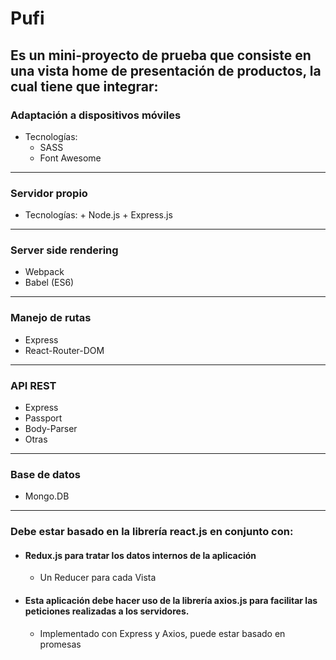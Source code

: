 # Pufi
## **Es un mini-proyecto de prueba que consiste en una vista home de presentación de productos, la cual tiene que integrar:**

### Adaptación a dispositivos móviles
+ Tecnologías:
	+ SASS
	+ Font Awesome
---
### Servidor propio
+ Tecnologías:
		+ Node.js
		+ Express.js
---
### Server side rendering
+ Webpack
+ Babel (ES6)
---
### Manejo de rutas
+ Express
+ React-Router-DOM
---
### API REST
+ Express
+ Passport
+ Body-Parser
+ Otras
---
### Base de datos
+ Mongo.DB
---
### Debe estar basado en la librería react.js en conjunto con:

+ #### Redux.js para tratar los datos internos de la aplicación
	+ Un Reducer para cada Vista

+ #### Esta aplicación debe hacer uso de la librería axios.js para facilitar las peticiones realizadas a los servidores.
	+ Implementado con Express y Axios, puede estar basado en promesas